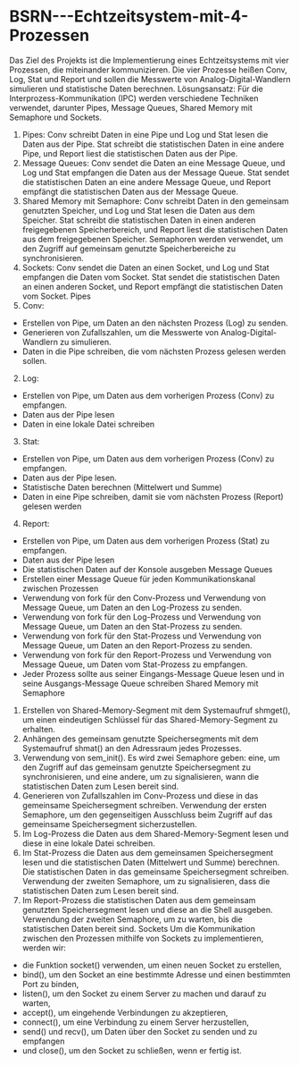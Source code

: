 # BSRN---Echtzeitsystem-mit-4-Prozessen
Das Ziel des Projekts ist die Implementierung eines Echtzeitsystems mit vier Prozessen, die 
miteinander kommunizieren. Die vier Prozesse heißen Conv, Log, Stat und Report und sollen 
die Messwerte von Analog-Digital-Wandlern simulieren und statistische Daten berechnen.
Lösungsansatz: 
Für die Interprozess-Kommunikation (IPC) werden verschiedene Techniken verwendet, 
darunter Pipes, Message Queues, Shared Memory mit Semaphore und Sockets.
1. Pipes: Conv schreibt Daten in eine Pipe und Log und Stat lesen die Daten aus der Pipe. 
Stat schreibt die statistischen Daten in eine andere Pipe, und Report liest die statistischen 
Daten aus der Pipe.
2. Message Queues: Conv sendet die Daten an eine Message Queue, und Log und Stat 
empfangen die Daten aus der Message Queue. Stat sendet die statistischen Daten an 
eine andere Message Queue, und Report empfängt die statistischen Daten aus der 
Message Queue.
3. Shared Memory mit Semaphore: Conv schreibt Daten in den gemeinsam genutzten 
Speicher, und Log und Stat lesen die Daten aus dem Speicher. Stat schreibt die 
statistischen Daten in einen anderen freigegebenen Speicherbereich, und Report liest 
die statistischen Daten aus dem freigegebenen Speicher. Semaphoren werden 
verwendet, um den Zugriff auf gemeinsam genutzte Speicherbereiche zu 
synchronisieren.
4. Sockets: Conv sendet die Daten an einen Socket, und Log und Stat empfangen die Daten 
vom Socket. Stat sendet die statistischen Daten an einen anderen Socket, und Report 
empfängt die statistischen Daten vom Socket.
Pipes
1. Conv:
- Erstellen von Pipe, um Daten an den nächsten Prozess (Log) zu senden.
- Generieren von Zufallszahlen, um die Messwerte von Analog-Digital-Wandlern zu 
simulieren.
- Daten in die Pipe schreiben, die vom nächsten Prozess gelesen werden sollen.
2. Log:
- Erstellen von Pipe, um Daten aus dem vorherigen Prozess (Conv) zu empfangen.
- Daten aus der Pipe lesen
- Daten in eine lokale Datei schreiben
3. Stat:
- Erstellen von Pipe, um Daten aus dem vorherigen Prozess (Conv) zu empfangen.
- Daten aus der Pipe lesen.
- Statistische Daten berechnen (Mittelwert und Summe)
- Daten in eine Pipe schreiben, damit sie vom nächsten Prozess (Report) gelesen 
werden 
4. Report:
- Erstellen von Pipe, um Daten aus dem vorherigen Prozess (Stat) zu empfangen.
- Daten aus der Pipe lesen
- Die statistischen Daten auf der Konsole ausgeben
Message Queues
- Erstellen einer Message Queue für jeden Kommunikationskanal zwischen Prozessen
- Verwendung von fork für den Conv-Prozess und Verwendung von Message Queue, 
um Daten an den Log-Prozess zu senden.
- Verwendung von fork für den Log-Prozess und Verwendung von Message Queue, 
um Daten an den Stat-Prozess zu senden.
- Verwendung von fork für den Stat-Prozess und Verwendung von Message Queue, 
um Daten an den Report-Prozess zu senden.
- Verwendung von fork für den Report-Prozess und Verwendung von Message Queue, 
um Daten vom Stat-Prozess zu empfangen.
- Jeder Prozess sollte aus seiner Eingangs-Message Queue lesen und in seine 
Ausgangs-Message Queue schreiben
Shared Memory mit Semaphore
1. Erstellen von Shared-Memory-Segment mit dem Systemaufruf shmget(), um einen 
eindeutigen Schlüssel für das Shared-Memory-Segment zu erhalten.
2. Anhängen des gemeinsam genutzte Speichersegments mit dem Systemaufruf shmat() an 
den Adressraum jedes Prozesses.
3. Verwendung von sem_init(). Es wird zwei Semaphore geben: eine, um den Zugriff auf das 
gemeinsam genutzte Speichersegment zu synchronisieren, und eine andere, um zu 
signalisieren, wann die statistischen Daten zum Lesen bereit sind.
4. Generieren von Zufallszahlen im Conv-Prozess und diese in das gemeinsame 
Speichersegment schreiben. Verwendung der ersten Semaphore, um den gegenseitigen 
Ausschluss beim Zugriff auf das gemeinsame Speichersegment sicherzustellen.
5. Im Log-Prozess die Daten aus dem Shared-Memory-Segment lesen und diese in eine lokale 
Datei schreiben.
6. Im Stat-Prozess die Daten aus dem gemeinsamen Speichersegment lesen und die 
statistischen Daten (Mittelwert und Summe) berechnen. Die statistischen Daten in das 
gemeinsame Speichersegment schreiben. Verwendung der zweiten Semaphore, um zu 
signalisieren, dass die statistischen Daten zum Lesen bereit sind.
7. Im Report-Prozess die statistischen Daten aus dem gemeinsam genutzten Speichersegment
lesen und diese an die Shell ausgeben. Verwendung der zweiten Semaphore, um zu warten, 
bis die statistischen Daten bereit sind.
Sockets
Um die Kommunikation zwischen den Prozessen mithilfe von Sockets zu implementieren, 
werden wir:
- die Funktion socket() verwenden, um einen neuen Socket zu erstellen, 
- bind(), um den Socket an eine bestimmte Adresse und einen bestimmten Port zu 
binden, 
- listen(), um den Socket zu einem Server zu machen und darauf zu warten,
- accept(), um eingehende Verbindungen zu akzeptieren, 
- connect(), um eine Verbindung zu einem Server herzustellen, 
- send() und recv(), um Daten über den Socket zu senden und zu empfangen
- und close(), um den Socket zu schließen, wenn er fertig ist.
